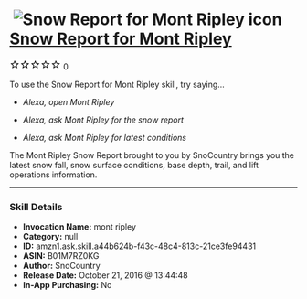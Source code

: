 # &nbsp;<img src="skill_icon" alt="Snow Report for Mont Ripley icon" width="36"> [Snow Report for Mont Ripley](http://alexa.amazon.com/#skills/amzn1.ask.skill.a44b624b-f43c-48c4-813c-21ce3fe94431)
![0 stars](../../images/ic_star_border_black_18dp_1x.png)![0 stars](../../images/ic_star_border_black_18dp_1x.png)![0 stars](../../images/ic_star_border_black_18dp_1x.png)![0 stars](../../images/ic_star_border_black_18dp_1x.png)![0 stars](../../images/ic_star_border_black_18dp_1x.png) 0

To use the Snow Report for Mont Ripley skill, try saying...

* *Alexa, open Mont Ripley*

* *Alexa, ask Mont Ripley for the snow report*

* *Alexa, ask Mont Ripley for latest conditions*

The Mont Ripley Snow Report brought to you by SnoCountry brings you the latest snow fall, snow surface conditions,  base depth, trail, and lift operations information.

***

### Skill Details

* **Invocation Name:** mont ripley
* **Category:** null
* **ID:** amzn1.ask.skill.a44b624b-f43c-48c4-813c-21ce3fe94431
* **ASIN:** B01M7RZ0KG
* **Author:** SnoCountry
* **Release Date:** October 21, 2016 @ 13:44:48
* **In-App Purchasing:** No
